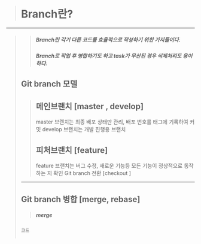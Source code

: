 > # Branch란?
--------------
> > ##### Branch란 각기 다른 코드를 효율적으로 작성하기 위한 가지들이다.
> > ##### Branch로 작업 후 병합하기도 하고 task가 무산된 경우 삭제처리도 용이하다.
> Git branch 모델
> -------------
> >
> > ## 메인브랜치 [master , develop]
> > master 브랜치는 최종 배포 상태만 관리, 배포 번호를 태그에 기록하여 커밋
> > develop 브랜치는 개발 진행용 브랜치
> > ## 피처브랜치 [feature]
> > feature 브랜치는 버그 수정, 새로운 기능등 모든 기능이 정상적으로 동작하는 지 확인
> Git branch 전환 [checkout ]
> ----------------------
> 
> Git branch 병합 [merge, rebase] 
> -------------------------------
> 
> > ##### merge
> 
> ```
> 코드
> 
> 
> ```